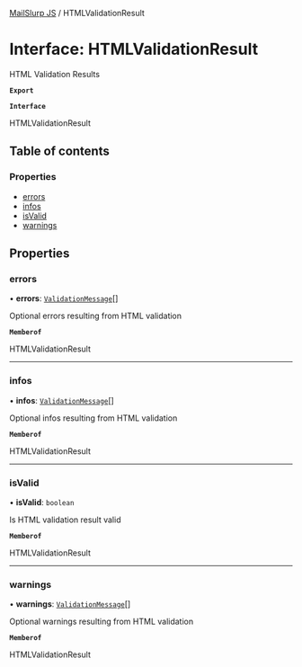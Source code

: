 [MailSlurp JS](../README.md) / HTMLValidationResult

# Interface: HTMLValidationResult

HTML Validation Results

**`Export`**

**`Interface`**

HTMLValidationResult

## Table of contents

### Properties

- [errors](HTMLValidationResult.md#errors)
- [infos](HTMLValidationResult.md#infos)
- [isValid](HTMLValidationResult.md#isvalid)
- [warnings](HTMLValidationResult.md#warnings)

## Properties

### errors

• **errors**: [`ValidationMessage`](ValidationMessage.md)[]

Optional errors resulting from HTML validation

**`Memberof`**

HTMLValidationResult

___

### infos

• **infos**: [`ValidationMessage`](ValidationMessage.md)[]

Optional infos resulting from HTML validation

**`Memberof`**

HTMLValidationResult

___

### isValid

• **isValid**: `boolean`

Is HTML validation result valid

**`Memberof`**

HTMLValidationResult

___

### warnings

• **warnings**: [`ValidationMessage`](ValidationMessage.md)[]

Optional warnings resulting from HTML validation

**`Memberof`**

HTMLValidationResult
